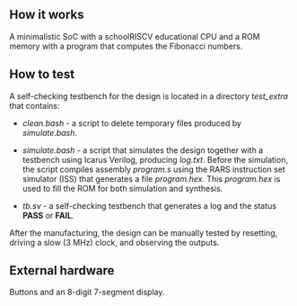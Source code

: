 <!---

This file is used to generate your project datasheet. Please fill in the information below and delete any unused
sections.

You can also include images in this folder and reference them in the markdown. Each image must be less than
512 kb in size, and the combined size of all images must be less than 1 MB.
-->

## How it works

A minimalistic SoC with a schoolRISCV educational CPU and a ROM memory with a program that computes the Fibonacci numbers.

## How to test

A self-checking testbench for the design is located in a directory
*test_extra* that contains:

* *clean.bash* - a script to delete temporary files produced by *simulate.bash*.

* *simulate.bash* - a script that simulates the design together with a testbench
  using Icarus Verilog, producing *log.txt*.
  Before the simulation, the script compiles assembly *program.s*
  using the RARS instruction set simulator (ISS) that generates a file
  *program.hex*. This *program.hex* is used to fill the ROM
  for both simulation and synthesis.

* *tb.sv* - a self-checking testbench that generates a log
  and the status **PASS** or **FAIL**.

After the manufacturing, the design can be manually tested by resetting,
driving a slow (3 MHz) clock, and observing the outputs.

## External hardware

Buttons and an 8-digit 7-segment display.
